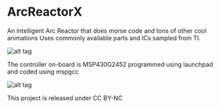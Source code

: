 ArcReactorX
===========

An intelligent Arc Reactor that does morse code and tons of other cool animations
Uses commonly available parts and ICs sampled from TI.

![alt tag](http://farm8.staticflickr.com/7420/12350986784_d9e2a84f17.jpg)

The controller on-board is MSP430G2452 programmed using launchpad and coded using mspgcc

![alt tag](http://farm3.staticflickr.com/2874/12350915914_667de769d8.jpg)

This project is released under CC BY-NC

